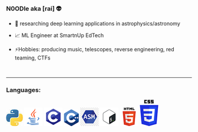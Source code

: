 ### N0ODle aka [rai] 👽

- 🔭 researching deep learning applications in astrophysics/astronomy

- 📈 ML Engineer at SmartnUp EdTech

- ⚡️Hobbies: producing music, telescopes, reverse engineering, red teaming, CTFs


<br />

---

### Languages:


![Python](docs/python.jpeg)
![bash](docs/java.png)
![C](docs/C.png)
![C++](docs/C++.png)
![bash](docs/assembly.png)
![bash](docs/bash.png)
![bash](docs/html.png)
![bash](docs/css.png)





